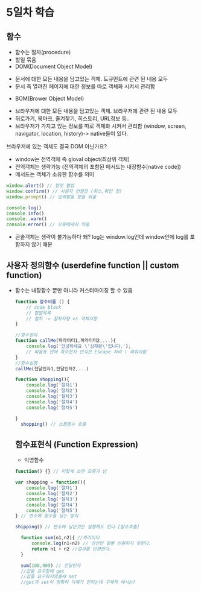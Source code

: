 
# 5일차 학습 

## 함수

* 함수는 절차(procedure)
* 할일 묶음
* DOM(Document Object Model)
- 문서에 대한 모든 내용을 담고있는 객체. 도큐먼트에 관련 된 내용 모두
- 문서 즉 열려진 페이지에 대한 정보를 따로 객체화 시켜서 관리함
* BOM(Brower Object Model)
 - 브라우저에 대한 모든 내용을 담고있는 객체. 브라우저에 관련 된 내용 모두
 - 뒤로가기, 북마크, 즐겨찾기, 히스토리, URL정보 등..
 - 브라우저가 가지고 있는 정보를 따로 객체화 시켜서 관리함
(window, screen, navigator, location, history)-> native들이 있다.
 
 브라우저에 있는 객체도 결국 DOM 아닌가요?

* window는 전역객체 즉 gloval object(최상위 객체)
* 전역객체는 생략가능 (전역객체의 포함된 메서드는 내장함수[native code])
* 메서드는 객체가 소유한 함수를 의미 
```js
window.alert() // 알럿 팝업 
window.confirm() // 사용자 컨펌창 (취소,확인 창)
window.prompt() // 입력받을 창을 뛰움

console.log()
console.info()
console..warn()
console.error() // 오류메세지 띄움 
```

* 콘솔객체는 생략이 불가능하다 왜? log는 window.log인데 window안에 log를 포함하지 않기 때문
  

## 사용자 정의함수 (userdefine function || custom function) 
* 함수는 내장함수 뿐만 아니라 커스터마이징 할 수 있음
  ```js 
  function 함수이름 () {
      // code block 
      // 할일목록 
      // 절차 -> 절차지향 vs 객체지향
  }

  //함수정의 
  function callMe(파라미터1,파라미터2,...){
      console.log('안녕하세요 \'심재완\'입니다.'); 
      // 따옴표 안에 특수문자 인식은 Escape 처리 \ 해줘야함
  }
  //함수실행 
  callMe(전달인자1,전달인자2,...)

  function shopping(){
      console.log('절차1')
      console.log('절차2')
      console.log('절차3')
      console.log('절차4')
      console.log('절차5')

  }
    shopping() // 쇼핑함수 호출 
  ```
  ## 함수표현식 (Function Expression)

  * 익명함수 
  ``` js
  function() {} // 이렇게 쓰면 오류가 남

  var shopping = function(){
      console.log('절차1')
      console.log('절차2')
      console.log('절차3')
      console.log('절차4')
      console.log('절차5')
  } // 변수에 함수를 담는 방식 

  shipping() // 변수에 담은것은 실행해도 된다.[함수호출]

    function sum(n1,n2){ //파라미터
        console.log(n1+n2) // 연산만 할뿐 반환하지 못한다.
        return n1 + n2 //결과를 반환한다. 
    }

    sum(100,909) // 전달인자 
    //값을 요구할때 get
    //값을 요구하지않을때 set
    //get과 set이 정확히 이해가 안되는데 구체적 예시는?
  ```

